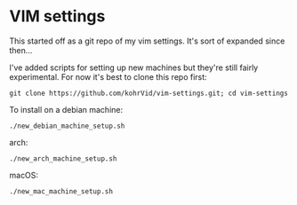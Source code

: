 # VIM settings

This started off as a git repo of my vim settings. It's sort of expanded since
then...

I've added scripts for setting up new machines but they're still fairly
experimental. For now it's best to clone this repo first:

    git clone https://github.com/kohrVid/vim-settings.git; cd vim-settings

To install on a debian machine:

    ./new_debian_machine_setup.sh

arch:

    ./new_arch_machine_setup.sh

macOS:

    ./new_mac_machine_setup.sh

